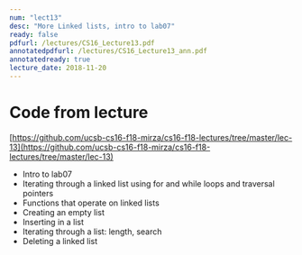 ```yaml
---
num: "lect13"
desc: "More Linked lists, intro to lab07"
ready: false
pdfurl: /lectures/CS16_Lecture13.pdf
annotatedpdfurl: /lectures/CS16_Lecture13_ann.pdf
annotatedready: true
lecture_date: 2018-11-20
---
```



# Code from lecture
[https://github.com/ucsb-cs16-f18-mirza/cs16-f18-lectures/tree/master/lec-13](https://github.com/ucsb-cs16-f18-mirza/cs16-f18-lectures/tree/master/lec-13)

* Intro to lab07
* Iterating through a linked list using for and while loops and traversal pointers
* Functions that operate on linked lists
* Creating an empty list
* Inserting in a list
* Iterating through a list: length, search
* Deleting a linked list

